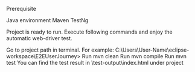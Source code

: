 Prerequisite

Java environment
Maven
TestNg

	
Project is ready to run. Execute following commands and enjoy the automatic web-driver test.

Go to project path in terminal. For example: C:\Users\User-Name\eclipse-workspace\E2EUserJourney>
Run mvn clean
Run mvn compile
Run mvn test
You can find the test result in \test-output\index.html under project
